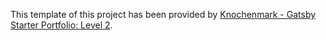 This template of this project has been provided by [Knochenmark - Gatsby Starter Portfolio: Level 2](https://github.com/Knochenmark/gatsby-starter-level-2).
